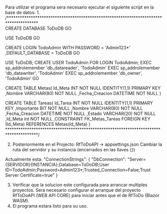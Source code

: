Para utilizar el programa sera necesario ejecutar el siguiente script en la base de datos:
1. 
/**************************************************************************************\
CREATE DATABASE ToDoDB
GO

USE ToDoDB
GO

CREATE LOGIN TodoAdmin WITH PASSWORD = 'Admin123*'
,DEFAULT_DATABASE = ToDoDB
GO

USE ToDoDB;
CREATE USER TodoAdmin FOR LOGIN TodoAdmin;
EXEC sp_addrolemember 'db_datareader', 'TodoAdmin'
EXEC sp_addrolemember 'db_datawriter', 'TodoAdmin'
EXEC sp_addrolemember 'db_owner', 'TodoAdmin'
GO

CREATE TABLE Metas(
	Id_Meta INT NOT NULL IDENTITY(1,1) PRIMARY KEY
	,Nombre VARCHAR(80) NOT NULL
	,Fecha_Creacion DATETIME NOT NULL
)

CREATE TABLE Tareas(
	Id_Tarea INT NOT NULL IDENTITY(1,1) PRIMARY KEY
	,Importante BIT NOT NULL
	,Nombre VARCHAR(80) NOT NULL
	,Fecha_Creacion DATETIME NOT NULL
	,Estado VARCHAR(20) NOT NULL
	,Id_Meta int NOT NULL
	,CONSTRAINT FK_Metas_Tareas FOREIGN KEY (Id_Meta) REFERENCES Metas(Id_Meta)
)
\**************************************************************************************/

2. Posteriormente en el Projecto: RfToDoAPI -> appsettings.json
Cambiar la ruta del servidor y su instancia (encerrados en las llaves {})

Actualmente esta: 
  "ConnectionStrings": {
    "DbConnection": "Server={SERVIDOR}\{INSTANCIA};Database=ToDoDB;User ID=TodoAdmin;Password=Admin123*;Trusted_Connection=False;Trust Server Certificate=true"
  }

3. Verificar que la solucion este configurada para arrancar multiples proyectos. 
Sera necesario configurar el arranque del proyecto RfToDoAPI (WEB API CORE) para iniciar antes que el de RfToDo (Blazor WASM).
4. El programa estara listo para su uso.
